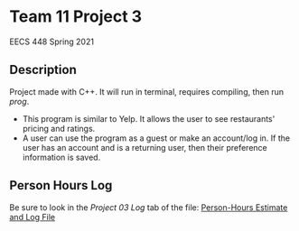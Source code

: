 # Team 11 Project 3

EECS 448 Spring 2021

## Description

Project made with C++. It will run in terminal, requires compiling, then run *prog*. 

- This program is similar to Yelp. It allows the user to see restaurants' pricing and ratings.
- A user can use the program as a guest or make an account/log in. If the user has an account and is a returning user, then their preference information is saved.

## Person Hours Log

Be sure to look in the *Project 03 Log* tab of the file:
[Person-Hours Estimate and Log File](https://docs.google.com/spreadsheets/d/1t7uCkne9O2OVWZMFE1MwESn9uMA4EEfdqJAJvanNAyU/edit?usp=sharing)